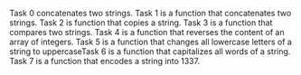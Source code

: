 Task 0  concatenates two strings.
Task 1 is a function that concatenates two strings.
Task 2 is function that copies a string.
Task 3 is a function that compares two strings.
Task 4 is a function that reverses the content of an array of integers.
Task 5 is a function that changes all lowercase letters of a string to uppercaseTask 6 is a function that capitalizes all words of a string.
Task 7 is a function that encodes a string into 1337.
